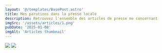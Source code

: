 ```yaml
---
layout: '@/templates/BasePost.astro'
title: Mes parutions dans la presse locale
description: Retrouvez l'ensemble des articles de presse me concernant
imgSrc: '/assets/articles/1.png'
pubDate: '2025-01-08'
imgAlt: 'Articles thumbnail'
---
```


![](/assets/articles/2.png)
![](/assets/articles/3.jpg)
